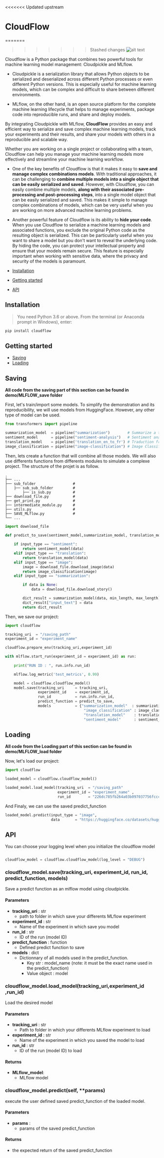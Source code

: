 <<<<<<< Updated upstream
# CloudFlow 

=======
>>>>>>> Stashed changes
![alt text](https://github.com/SimonLMC/cloudflow/blob/main/image/cloudflow_logo.svg?raw=true)


Cloudflow is a Python package that combines two powerful tools for machine learning model management: Cloudpickle and MLflow. 

- Cloudpickle is a serialization library that allows Python objects to be serialized and deserialized across different Python processes or even different Python versions. This is especially useful for machine learning models, which can be complex and difficult to share between different environments.

- MLflow, on the other hand, is an open source platform for the complete machine learning lifecycle that helps to manage experiments, package code into reproducible runs, and share and deploy models. 

By integrating Cloudpickle with MLflow, __CloudFlow__ provides an easy and efficient way to serialize and save complex machine learning models, track your experiments and their results, and share your models with others in a reproducible and scalable way.

Whether you are working on a single project or collaborating with a team, Cloudflow can help you manage your machine learning models more effectively and streamline your machine learning workflow.

- One of the key benefits of Cloudflow is that it makes it easy to __save and manage complex combinations models__. 
With traditional approaches, it can be challenging to __combine multiple models into a single object that can be easily serialized and saved__. However, with Cloudflow, you can easily combine multiple models, __along with their associated pre-processing and post-processing steps__, into a single model object that can be easily serialized and saved. This makes it simple to manage complex combinations of models, which can be very useful when you are working on more advanced machine learning problems.

- Another powerful feature of Cloudflow is its ability to __hide your code__. When you use Cloudflow to serialize a machine learning models and associated functions, you exclude the original Python code as the resulting object is serialized. This can be particularly useful when you want to share a model but you don't want to reveal the underlying code. By hiding the code, you can protect your intellectual property and ensure that your models remain secure. This feature is especially important when working with sensitive data, where the privacy and security of the models is paramount.

- [Installation](#installation)
- [Getting started](#getting-started)
- [API](#api)

## Installation

> You need Python 3.6 or above.
From the terminal (or Anaconda prompt in Windows), enter:

```bash
pip install cloudflow
```

## Getting started

- [Saving](#Saving)
- [Loading](#Loading)

## Saving

__All code from the saving part of this section can be found in demo/MLFLOW_save folder__

First, let's train/import some models.
To simplify the demonstration and its reproducibility, we will use models from HuggingFace. However, any other type of model can be used.

```python
from transformers import pipeline

summarization_model  = pipeline("summarization")        # Summarize a text
sentiment_model      = pipeline("sentiment-analysis")   # Sentiment analysis
translation_model    = pipeline('translation_en_to_fr') # Traduction from english to french
image_classification = pipeline("image-classification") # Image Classification

```
Then, lets create a function that will combine all those models.
We will also use differents functions from differents modules to simulate a complexe project.
The structure of the projet is as follow.

    .
    ├── ...
    ├── sub_folder                 # 
    │   ├── sub_sub_folder         # 
    │       ├── is_sub.py          # 
    ├── download_file.py           # 
    ├── get_print.py               # 
    ├── intermediate_module.py     # 
    ├── utils.py                   # 
    ├── SAVE_MLflow.py             #
    └── ...


```python
import download_file

def predict_to_save(sentiment_model,summarization_model, translation_model,image_classification,input_type, data = None,min_length = 0, max_length = 150):
    
    if input_type == "sentiment":
        return sentiment_model(data)
    elif input_type == "translation":
        return translation_model(data)
    elif input_type == "image":
        image = download_file.download_image(data)
        return image_classification(image)
    elif input_type == "summarization":

        if data is None:
            data = download_file.download_story()

        dict_result = summarization_model(data, min_length, max_length)[0]
        dict_result["input_text"] = data
        return dict_result
```

Then, we save our project:

```python
import cloudflow

tracking_uri  = "/saving_path"
experiment_id = "experiment_name" 

cloudflow.prepare_env(tracking_uri,experiment_id)

with mlflow.start_run(experiment_id = experiment_id) as run:
    
    print("RUN ID : ", run.info.run_id)

    mlflow.log_metric('test_metrics', 0.99)

    model = cloudflow.cloudflow_model()        
    model.save(tracking_uri     = tracking_uri,
               experiment_id    = experiment_id,
               run_id           = run.info.run_id, 
               predict_function = predict_to_save, 
               models           = {"summarization_model"  : summarization_model, 
                                    "image_classification" : image_classification,
                                    "translation_model"    : translation_model,
                                    "sentiment_model"      : sentiment_model})

```

## Loading

__All code from the Loading part of this section can be found in demo/MLFLOW_load folder__

Now, let's load our project:

```python
import cloudflow

loaded_model = cloudflow.cloudflow_model()

loaded_model.load_model(tracking_uri  = "/saving_path"
                        experiment_id = "experiment_name" ,
                        run_id        = "226dc785fb264a03b097037756fccc64")

```

And Finaly, we can use the saved predict_function

```python
loaded_model.predict(input_type = "image",
                     data       = "https://huggingface.co/datasets/huggingface/documentation-images/resolve/main/coco_sample.png")

```

## API

You can choose your logging level when you initialize the cloudflow model
```python

cloudflow_model = cloudflow.cloudflow_model(log_level = "DEBUG")

```


### cloudflow_model.save(tracking_uri, experiment_id, run_id, predict_function, models)

Save a predict function as an mlflow model using cloudpickle.
#### Parameters

- __tracking_uri__ : str
    - path to folder in which save your differents MLflow experiment
- __experiment_id__ : str
    - Name of the experiment in which save you model
- __run_id__ : str
    - ID of the run (model ID)
- __predict_function__ : function
    - Defined predict function to save
- __models__ : dict
    - Dictionnary of all models used in the predict_function. 
        - Key str : model_name (note: it must be the exact name used in the predict_function)
        - Value object : model



### cloudflow_model.load_model(tracking_uri,experiment_id ,run_id)

Load the desired model
#### Parameters

- __tracking_uri__ : str
    - Path to folder in which your differents MLflow experiment to load
- __experiment_id__ : str
    - Name of the experiment in which you saved the model to load
- __run_id__ : str
    - ID of the run (model ID) to load
#### Returns

- __MLflow_model__:
    - MLflow model


### cloudflow_model.predict(self, **params)

execute the user defined saved predict_function of the loaded model.
#### Parameters

- __params__ :
    - params of the saved predict_function
#### Returns
- the expected return of the saved predict_function


